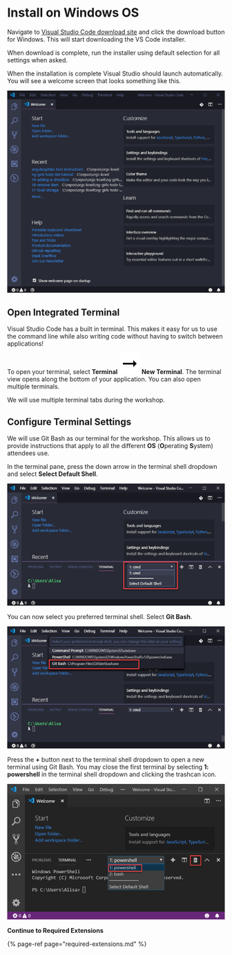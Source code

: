 # Install on Windows OS

Navigate to [Visual Studio Code download site](https://code.visualstudio.com/download) and click the download button for Windows. This will start downloading the VS Code installer.

When download is complete, run the installer using default selection for all settings when asked.

When the installation is complete Visual Studio should launch automatically. You will see a welcome screen that looks something like this.

![](../../.gitbook/assets/vs-code-welcome.png)

## Open Integrated Terminal

Visual Studio Code has a built in terminal. This makes it easy for us to use the command line while also writing code without having to switch between applications!

To open your terminal, select **Terminal** ![](../../.gitbook/assets/arrow-right.svg) **New Terminal**. The terminal view opens along the bottom of your application. You can also open multiple terminals.

We will use multiple terminal tabs during the workshop.

## Configure Terminal Settings

We will use Git Bash as our terminal for the workshop. This allows us to provide instructions that apply to all the different **OS** \(**O**perating **S**ystem\) attendees use.

In the terminal pane, press the down arrow in the terminal shell dropdown and select **Select Default Shell**.

![Set default shell in VS Code Windows](../../.gitbook/assets/vs-code-select-default-shell.png)

You can now select you preferred terminal shell. Select **Git Bash**.

![Select Git Bash in VS Code Windows](../../.gitbook/assets/vs-code-select-git-bash.png)

Press the **+** button next to the terminal shell dropdown to open a new terminal using Git Bash. You may close the first terminal by selecting **1: powershell** in the terminal shell dropdown and clicking the trashcan icon.

![Remove a shell](../../.gitbook/assets/powershell-vs-code.png)

**Continue to Required Extensions**

{% page-ref page="required-extensions.md" %}

